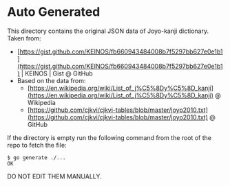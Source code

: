 # Auto Generated

This directory contains the original JSON data of Joyo-kanji dictionary.
Taken from:

- [https://gist.github.com/KEINOS/fb660943484008b7f5297bb627e0e1b1](https://gist.github.com/KEINOS/fb660943484008b7f5297bb627e0e1b1) | KEINOS | Gist @ GitHub
- Based on the data from:
  - [https://en.wikipedia.org/wiki/List_of_j%C5%8Dy%C5%8D_kanji](https://en.wikipedia.org/wiki/List_of_j%C5%8Dy%C5%8D_kanji) @ Wikipedia
  - [https://github.com/cjkvi/cjkvi-tables/blob/master/joyo2010.txt](https://github.com/cjkvi/cjkvi-tables/blob/master/joyo2010.txt) @ GitHub

If the directory is empty run the following command from the root of the repo to fetch the file:

```shellsession
$ go generate ./...
OK
```

DO NOT EDIT THEM MANUALLY.
